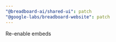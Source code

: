 ```yaml
---
"@breadboard-ai/shared-ui": patch
"@google-labs/breadboard-website": patch
---
```


Re-enable embeds

